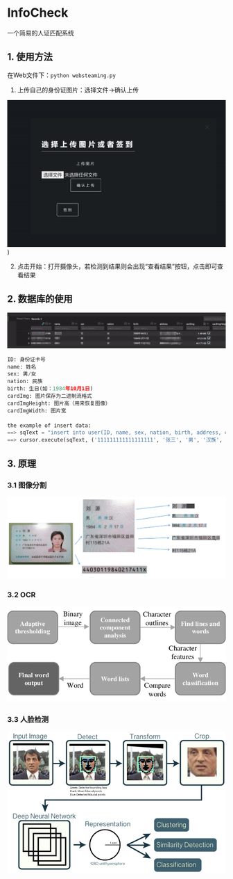 # InfoCheck

一个简易的人证匹配系统

## 1. 使用方法

在Web文件下：`python websteaming.py`

1. 上传自己的身份证图片：选择文件→确认上传

<img src="./pics/1.png" style="zoom:60%;" />)

2. 点击开始：打开摄像头，若检测到结果则会出现“查看结果”按钮，点击即可查看结果



## 2. 数据库的使用

![](.\pics\2.png)

```python
ID: 身份证卡号
name: 姓名
sex: 男/女
nation: 民族
birth: 生日(如：1984年10月1日)
cardImg: 图片保存为二进制流格式
cardImgHeight: 图片高（用来恢复图像）
cardImgWidth: 图片宽

the example of insert data:
==> sqText = "insert into user(ID, name, sex, nation, birth, address, cardImg, cardImgHeight, cardImgWidth) values(?, ?, ?, ?, ?, ?, ?, ?, ?);"
==> cursor.execute(sqText, ('111111111111111111', '张三', '男', '汉族', '1984年10月1日', '重庆市xxx', img_blob, img.shape[0], img.shape[1]))
```





## 3. 原理

### 3.1 图像分割

<img src=".\pics\5.png" style="zoom:80%;" />

### 3.2 OCR

<img src=".\pics\4.png" style="zoom:80%;" />

### 3.3 人脸检测

<img src=".\pics\3.png" style="zoom:80%;" />

